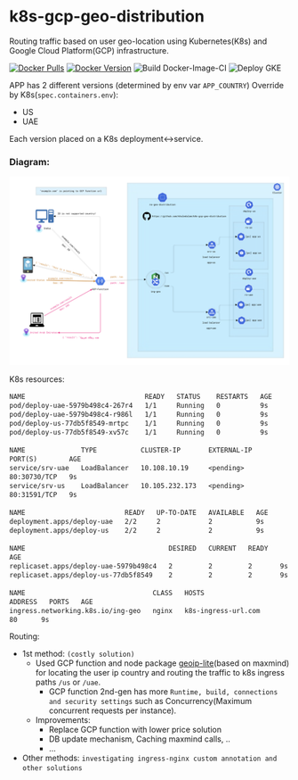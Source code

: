 # k8s-gcp-geo-distribution

Routing traffic based on user geo-location using Kubernetes(K8s) and Google Cloud Platform(GCP) infrastructure.


[![Docker Pulls](https://img.shields.io/docker/pulls/khaledalam/k8s-gcp-geo-distribution.svg)](https://hub.docker.com/r/khaledalam/k8s-gcp-geo-distribution/)
[![Docker Version](https://img.shields.io/docker/v/khaledalam/k8s-gcp-geo-distribution?sort=semver)](https://hub.docker.com/r/khaledalam/k8s-gcp-geo-distribution/)
![Build Docker-Image-CI](https://github.com/khaledalam/k8s-gcp-geo-distribution/workflows/Docker-Image-CI/badge.svg)
![Deploy GKE](https://github.com/khaledalam/k8s-gcp-geo-distribution/workflows/Build-and-Deploy-to-GKE/badge.svg)


APP has 2 different versions (determined by env var `APP_COUNTRY`) Override by K8s(`spec.containers.env`):
- US 
- UAE

Each version placed on a K8s deployment<->service.

### Diagram:
<img src="infra-diagram.png" />

K8s resources:
```
NAME                              READY   STATUS    RESTARTS   AGE
pod/deploy-uae-5979b498c4-267r4   1/1     Running   0          9s
pod/deploy-uae-5979b498c4-r986l   1/1     Running   0          9s
pod/deploy-us-77db5f8549-mrtpc    1/1     Running   0          9s
pod/deploy-us-77db5f8549-xv57c    1/1     Running   0          9s

NAME              TYPE           CLUSTER-IP       EXTERNAL-IP   PORT(S)        AGE
service/srv-uae   LoadBalancer   10.108.10.19     <pending>     80:30730/TCP   9s
service/srv-us    LoadBalancer   10.105.232.173   <pending>     80:31591/TCP   9s

NAME                         READY   UP-TO-DATE   AVAILABLE   AGE
deployment.apps/deploy-uae   2/2     2            2           9s
deployment.apps/deploy-us    2/2     2            2           9s

NAME                                    DESIRED   CURRENT   READY   AGE
replicaset.apps/deploy-uae-5979b498c4   2         2         2       9s
replicaset.apps/deploy-us-77db5f8549    2         2         2       9s

NAME                                CLASS   HOSTS                 ADDRESS   PORTS   AGE
ingress.networking.k8s.io/ing-geo   nginx   k8s-ingress-url.com             80      9s
```



Routing:
- 1st method: `(costly solution)`
    - Used GCP function and node package [geoip-lite](https://github.com/geoip-lite/node-geoip)(based on maxmind) for locating the user ip country and routing the traffic to k8s ingress paths `/us` or `/uae`.
      - GCP function 2nd-gen has more `Runtime, build, connections and security settings` such as Concurrency(Maximum concurrent requests per instance).
  - Improvements:
    - Replace GCP function with lower price solution
    - DB update mechanism, Caching maxmind calls, ..
    - ...
- Other methods: `investigating ingress-nginx custom annotation and other solutions`